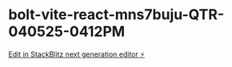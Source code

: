 # bolt-vite-react-mns7buju-QTR-040525-0412PM

[Edit in StackBlitz next generation editor ⚡️](https://stackblitz.com/~/github.com/kadgithb/bolt-vite-react-mns7buju-QTR-040525-0412PM)
